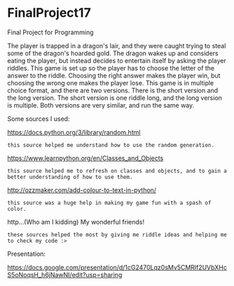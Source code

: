 # FinalProject17

Final Project for Programming
 
The player is trapped in a dragon's lair, and they were caught trying to steal some of the dragon's hoarded gold. The dragon wakes up and considers eating the player, but instead decides to entertain itself by asking the player riddles. This game is set up so the player has to choose the letter of the answer to the riddle. Choosing the right answer makes the player win, but choosing the wrong one makes the player lose.
This game is in multiple choice format, and there are two versions. There is the short version and the long version. The short version is one riddle long, and the long version is multiple. Both versions are very similar, and run the same way.

Some sources I used:

  https://docs.python.org/3/library/random.html

    this source helped me understand how to use the random generation.

  https://www.learnpython.org/en/Classes_and_Objects

    this source helped me to refresh on classes and objects, and to gain a better understanding of how to use them.

  http://ozzmaker.com/add-colour-to-text-in-python/

    this source was a huge help in making my game fun with a spash of color.

http...(Who am I kidding) My wonderful friends!

    these sources helped the most by giving me riddle ideas and helping me to check my code :>
    
Presentation:

https://docs.google.com/presentation/d/1cG2470Lqz0sMv5CMRlf2UVbXHcS5oNoqsH_h6jNawNI/edit?usp=sharing
